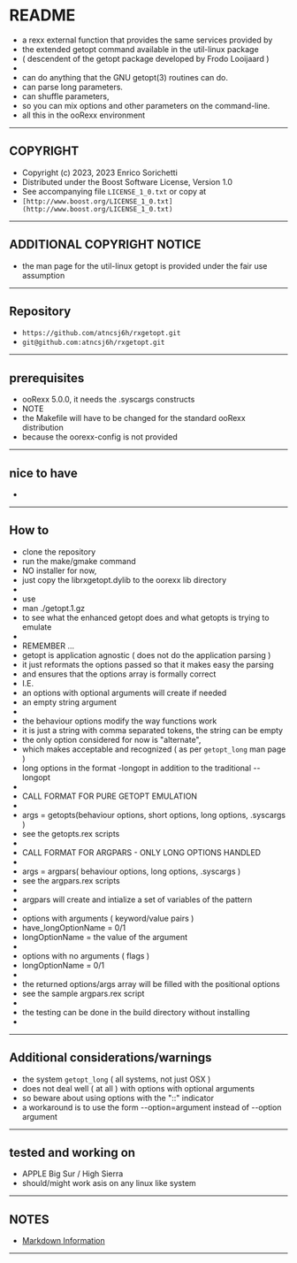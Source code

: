 #   README
*   a rexx external function that provides the same services provided by
*   the extended getopt command available in the util-linux package
*   ( descendent of the getopt package developed by Frodo Looijaard )
*
*   can do anything that the GNU getopt(3) routines can do.
*   can parse long parameters.
*   can shuffle parameters,
*   so you can mix options and other parameters on the command-line.
*   all this in the ooRexx environment
* * *

##  COPYRIGHT
*   Copyright (c) 2023, 2023 Enrico Sorichetti
*   Distributed under the Boost Software License, Version 1.0
*   See accompanying file `LICENSE_1_0.txt` or copy at
*   `[http://www.boost.org/LICENSE_1_0.txt](http://www.boost.org/LICENSE_1_0.txt)`
* * *

##  ADDITIONAL COPYRIGHT NOTICE
*   the man page for the util-linux getopt is provided under the fair use assumption
* * *

##  Repository
*   `https://github.com/atncsj6h/rxgetopt.git`
*   `git@github.com:atncsj6h/rxgetopt.git`
* * *

##  prerequisites
*   ooRexx 5.0.0, it needs the .syscargs constructs
*   NOTE
*   the Makefile will have to be changed for the standard ooRexx distribution
*   because the oorexx-config is not provided
* * *

##  nice to have
*
* * *

##  How to
*   clone the repository
*   run the make/gmake command
*   NO installer for now,
*   just copy the librxgetopt.dylib to the oorexx lib directory
*
*   use
*   man ./getopt.1.gz
*   to see what the enhanced getopt does and what getopts is trying to emulate
*
*   REMEMBER ...
*   getopt is application agnostic ( does not do the application parsing )
*   it just reformats the options passed so that it makes easy the parsing
*   and ensures that the options array is formally correct
*   I.E.
*   an options with optional arguments will create if needed
*   an empty string argument
*
*   the behaviour options modify the way functions work
*   it is just a string with comma separated tokens, the string can be empty
*   the only option considered for now is "alternate",
*   which makes acceptable and recognized ( as per `getopt_long` man page )
*   long options in the format -longopt in addition to the traditional --longopt
*
*   CALL FORMAT FOR PURE GETOPT EMULATION
*
*   args = getopts(behaviour options, short options, long options, .syscargs )
*   see the getopts.rex scripts
*
*   CALL FORMAT FOR ARGPARS - ONLY LONG OPTIONS HANDLED
*
*   args = argpars( behaviour options, long options, .syscargs )
*   see the argpars.rex scripts
*
*   argpars will create and intialize a set of variables of the pattern
*
*   options with arguments ( keyword/value pairs )
*   have_longOptionName = 0/1
*   longOptionName = the value of the argument
*
*   options with no arguments ( flags )
*   longOptionName = 0/1
*
*   the returned options/args array will be filled with the positional options
*   see the sample argpars.rex script
*
*   the testing can be done in the build directory without installing
*
* * *

##  Additional considerations/warnings
*   the system `getopt_long` ( all systems, not just OSX )
*   does not deal well ( at all ) with options with optional arguments
*   so beware about using options with the "::" indicator
*   a workaround is to use the form --option=argument instead of --option argument
* * *

##  tested and working on
*   APPLE Big Sur / High Sierra
*   should/might work asis on any linux like system
* * *

##  NOTES
*   [Markdown Information](https://bitbucket.org/tutorials/markdowndemo)
* * *
